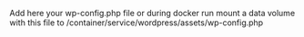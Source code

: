 Add here your wp-config.php file or during docker run mount a data volume with this file to /container/service/wordpress/assets/wp-config.php
